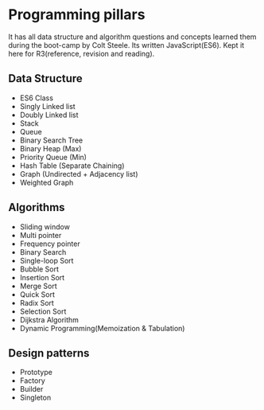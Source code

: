 # Programming pillars

It has all data structure and algorithm questions and concepts learned them during the boot-camp by Colt Steele. Its written JavaScript(ES6). Kept it here for R3(reference, revision and reading). 

## Data Structure

 - ES6 Class
 - Singly Linked list
 - Doubly Linked list
 - Stack
 - Queue
 - Binary Search Tree
 - Binary Heap (Max)
 - Priority Queue (Min)
 - Hash Table (Separate Chaining)
 - Graph (Undirected + Adjacency list)
 - Weighted Graph

 ## Algorithms

 - Sliding window
 - Multi pointer
 - Frequency pointer
 - Binary Search
 - Single-loop Sort
 - Bubble Sort
 - Insertion Sort
 - Merge Sort
 - Quick Sort
 - Radix Sort
 - Selection Sort
 - Dijkstra Algorithm
 - Dynamic Programming(Memoization & Tabulation)

## Design patterns

 - Prototype
 - Factory
 - Builder
 - Singleton


